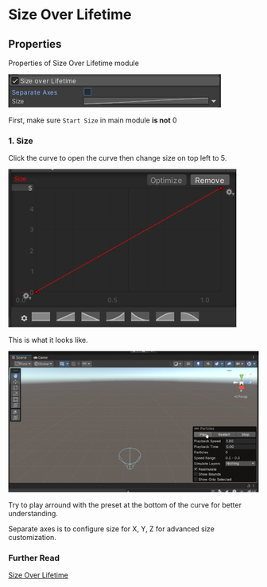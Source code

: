 # Size Over Lifetime

## Properties
Properties of Size Over Lifetime module  

![](/resources/size-over-lifetime.png)  

First, make sure `Start Size` in main module **is not** 0 

### 1. Size
Click the curve to open the curve then change size on top left to 5.

![](/resources/size-curve.png)

This is what it looks like.  

![](/resources/size-over-time.gif)  

Try to play arround with the preset at the bottom of the curve for better understanding.  

Separate axes is to configure size for X, Y, Z for advanced size customization.  

### Further Read
[Size Over Lifetime](https://docs.unity3d.com/Manual/PartSysSizeOverLifeModule.html)  
